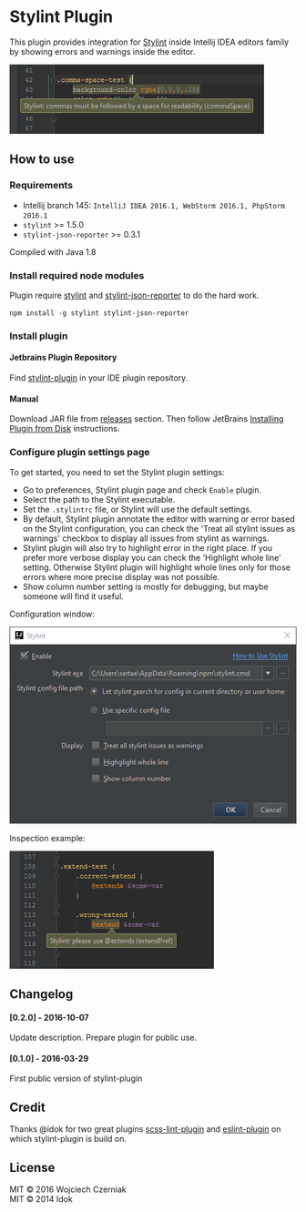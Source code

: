 # Stylint Plugin

This plugin provides integration for [Stylint](https://github.com/rossPatton/stylint) inside Intellij IDEA editors family by showing errors and warnings inside the editor.

![Stylint-plugin example](docs/example.png)

## How to use
### Requirements

- Intellij branch 145: `IntelliJ IDEA 2016.1, WebStorm 2016.1, PhpStorm 2016.1`
- `stylint` >= 1.5.0
- `stylint-json-reporter` >= 0.3.1

Compiled with Java 1.8

### Install required node modules

Plugin require [stylint](https://github.com/rossPatton/stylint) and [stylint-json-reporter](https://github.com/sertae/stylint-json-reporter) to do the hard work.

```
npm install -g stylint stylint-json-reporter
```

### Install plugin

#### Jetbrains Plugin Repository
Find [stylint-plugin](https://plugins.jetbrains.com/plugin/9162) in your IDE plugin repository.

#### Manual
Download  JAR file from [releases](https://github.com/sertae/stylint-plugin/releases) section. Then follow JetBrains [Installing Plugin from Disk](https://www.jetbrains.com/help/webstorm/2016.1/installing-plugin-from-disk.html?origin=old_help) instructions.

### Configure plugin settings page
To get started, you need to set the Stylint plugin settings:

* Go to preferences, Stylint plugin page and check `Enable` plugin.
* Select the path to the Stylint executable.
* Set the `.stylintrc` file, or Stylint will use the default settings.
* By default, Stylint plugin annotate the editor with warning or error based on the Stylint configuration, you can check the 'Treat all stylint issues as warnings' checkbox to display all issues from stylint as warnings.
* Stylint plugin will also try to highlight error in the right place. If you prefer more verbose display you can check the 'Highlight whole line' setting. Otherwise Stylint plugin will highlight whole lines only for those errors where more precise display was not possible.
* Show column number setting is mostly for debugging, but maybe someone will find it useful.

Configuration window:

![Stylint-plugin config](docs/settings.png)

Inspection example:

![Stylint-plugin rule example](docs/highlight.png)

## Changelog

#### [0.2.0] - 2016-10-07

Update description. Prepare plugin for public use.

#### [0.1.0] - 2016-03-29

First public version of stylint-plugin

## Credit

Thanks @idok for two great plugins [scss-lint-plugin](https://github.com/idok/scss-lint-plugin) and [eslint-plugin](https://github.com/idok/eslint-plugin) on which stylint-plugin is build on.

## License

MIT &copy; 2016 Wojciech Czerniak<br>
MIT &copy; 2014 Idok